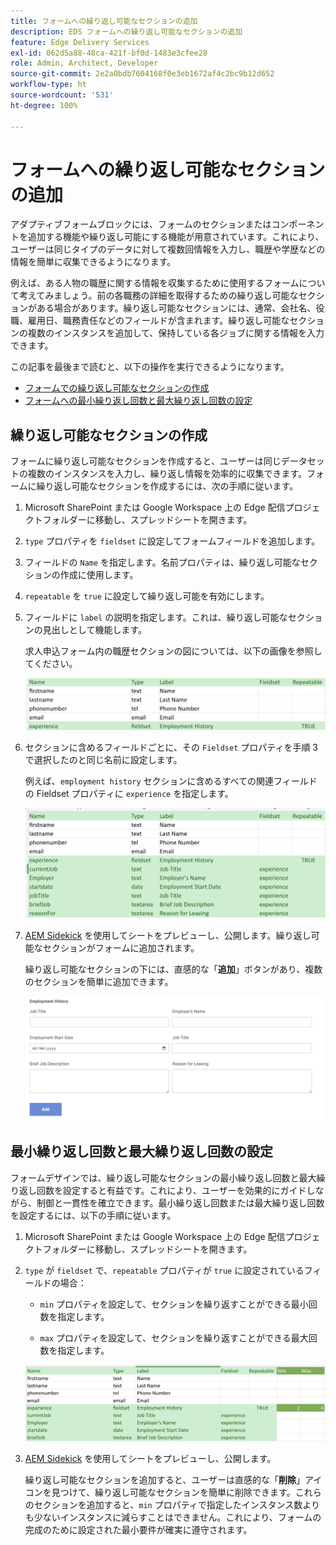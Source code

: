 ```yaml
---
title: フォームへの繰り返し可能なセクションの追加
description: EDS フォームへの繰り返し可能なセクションの追加
feature: Edge Delivery Services
exl-id: 062d5a88-48ca-421f-bf0d-1483e3cfee28
role: Admin, Architect, Developer
source-git-commit: 2e2a0bdb7604168f0e3eb1672af4c2bc9b12d652
workflow-type: ht
source-wordcount: '531'
ht-degree: 100%

---
```


# フォームへの繰り返し可能なセクションの追加

アダプティブフォームブロックには、フォームのセクションまたはコンポーネントを追加する機能や繰り返し可能にする機能が用意されています。これにより、ユーザーは同じタイプのデータに対して複数回情報を入力し、職歴や学歴などの情報を簡単に収集できるようになります。

例えば、ある人物の職歴に関する情報を収集するために使用するフォームについて考えてみましょう。前の各職務の詳細を取得するための繰り返し可能なセクションがある場合があります。繰り返し可能なセクションには、通常、会社名、役職、雇用日、職務責任などのフィールドが含まれます。繰り返し可能なセクションの複数のインスタンスを追加して、保持している各ジョブに関する情報を入力できます。

この記事を最後まで読むと、以下の操作を実行できるようになります。

- [フォームでの繰り返し可能なセクションの作成](#add-repeatable-sections-to-a-form)
- [フォームへの最小繰り返し回数と最大繰り返し回数の設定](#set-minimum-or-maximum-number-of-repetitions-for-a-repeatable-section)

## 繰り返し可能なセクションの作成

フォームに繰り返し可能なセクションを作成すると、ユーザーは同じデータセットの複数のインスタンスを入力し、繰り返し情報を効率的に収集できます。フォームに繰り返し可能なセクションを作成するには、次の手順に従います。

1. Microsoft SharePoint または Google Workspace 上の Edge 配信プロジェクトフォルダーに移動し、スプレッドシートを開きます。

1. `type` プロパティを `fieldset` に設定してフォームフィールドを追加します。
1. フィールドの `Name` を指定します。名前プロパティは、繰り返し可能なセクションの作成に使用します。
1. `repeatable` を `true` に設定して繰り返し可能を有効にします。
1. フィールドに `label` の説明を指定します。これは、繰り返し可能なセクションの見出しとして機能します。

   求人申込フォーム内の職歴セクションの図については、以下の画像を参照してください。

   ![](/help/edge/assets/repeatable-section-example-job-application-form.png)

1. セクションに含めるフィールドごとに、その `Fieldset` プロパティを手順 3 で選択したのと同じ名前に設定します。

   例えば、`employment history` セクションに含めるすべての関連フィールドの Fieldset プロパティに `experience` を指定します。

   ![繰り返し可能なセクションフィールドとそのプロパティの例](/help/edge/assets/repeatable-section--mention-fieldset-name-example-job-application-form.png)

1. [AEM Sidekick](https://www.aem.live/developer/tutorial#preview-and-publish-your-content) を使用してシートをプレビューし、公開します。繰り返し可能なセクションがフォームに追加されます。

   繰り返し可能なセクションの下には、直感的な「**追加**」ボタンがあり、複数のセクションを簡単に追加できます。

   ![繰り返し可能なセクションの「追加」ボタンで複数のセクションを追加](/help/edge/assets/repeatable-section-example.png)


## 最小繰り返し回数と最大繰り返し回数の設定

フォームデザインでは、繰り返し可能なセクションの最小繰り返し回数と最大繰り返し回数を設定すると有益です。これにより、ユーザーを効果的にガイドしながら、制御と一貫性を確立できます。最小繰り返し回数または最大繰り返し回数を設定するには、以下の手順に従います。

1. Microsoft SharePoint または Google Workspace 上の Edge 配信プロジェクトフォルダーに移動し、スプレッドシートを開きます。

1. `type` が `fieldset` で、`repeatable` プロパティが `true` に設定されているフィールドの場合：

   - `min` プロパティを設定して、セクションを繰り返すことができる最小回数を指定します。

   - `max` プロパティを設定して、セクションを繰り返すことができる最大回数を指定します。

   ![min プロパティと max プロパティを設定して、セクションを繰り返すことができる回数を指定](/help/edge/assets/repeatable-section-set-min-max.png)

1. [AEM Sidekick](https://www.aem.live/developer/tutorial#preview-and-publish-your-content) を使用してシートをプレビューし、公開します。

   繰り返し可能なセクションを追加すると、ユーザーは直感的な「**削除**」アイコンを見つけて、繰り返し可能なセクションを簡単に削除できます。これらのセクションを追加すると、`min` プロパティで指定したインスタンス数よりも少ないインスタンスに減らすことはできません。これにより、フォームの完成のために設定された最小要件が確実に遵守されます。


